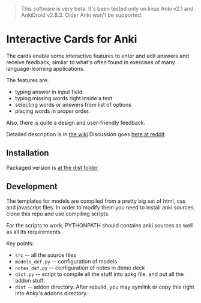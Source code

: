  
> This software is very beta. It's been tested only on linux Anki v2.1 and AnkiDroid v2.8.3. Older Anki won't be supported.

# Interactive Cards for Anki

The cards enable some interactive features to enter and edit answers and receive feedback, similar to what's often found in exercises of many language-learning applications.

The features are: 
* typing answer in input field
* typing missing words right inside a text
* selecting words or answers from list of options
* placing words in proper order.
 
Also, there is quite a design and user-friendly feedback.

Detailed description is in [the wiki](https://github.com/qwiglydee/anki-interactive/wiki)
Discussion goes [here at reddit](https://www.reddit.com/r/Anki/comments/8n4qt1/anki21_interactive_cards_for_language_learning/)

## Installation

Packaged version is [at the dist folder](https://github.com/qwiglydee/anki-interactive/raw/master/dist/interactive.apkg)

## Development

The templates for models are compiled from a pretty big set of html, css and javascript files. In order to modify them you need to install anki sources, clone this repo and use compiling scripts.

For the scripts to work, PYTHONPATH should contains anki sources as well as all its requirements.

Key points:
 * `src` -- all the source files
 * `models_def.py` -- configuration of models
 * `notes_def.py` -- configuration of notes in demo deck
 * `dist.py` -- script to compile all the stuff into apkg file, and put all the addon stuff.
 * `dist` -- addon directory. After rebuild, you may symlink or copy this right into Anky's addons directory.
 

